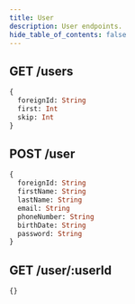 ```yaml
---
title: User
description: User endpoints.
hide_table_of_contents: false
---
```


## **GET** /users

```graphql
{
  foreignId: String
  first: Int
  skip: Int
}
```

## **POST** /user

```graphql
{
  foreignId: String
  firstName: String
  lastName: String
  email: String
  phoneNumber: String
  birthDate: String
  password: String
}
```

## **GET** /user/:userId

```graphql
{}
```

